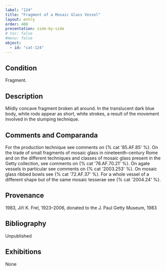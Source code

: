 ```yaml
---
label: "124"
title: "Fragment of a Mosaic Glass Vessel"
layout: entry
order: 408
presentation: side-by-side
# toc: false
#menu: false 
object:
  - id: "cat-124"
---
```


## Condition

Fragment.

## Description

Mildly concave fragment broken all around. In the translucent dark blue body, white rods appear as short, white strokes, a result of the movement involved in the slumping technique.

## Comments and Comparanda

For the production technique see comments on {% cat '85.AF.85' %}. On the trade of small fragments of mosaic glass in nineteenth-century Rome and on the different techniques and classes of mosaic glass present in the Getty collection, see comments on {% cat '76.AF.70.21' %}. On agate vessels in particular see comments on {% cat '2003.253' %}. On mosaic glass ribbed bowls see {% cat '72.AF.37' %}. For a whole vessel of a different shape but of the same mosaic tesserae see {% cat '2004.24' %}.

## Provenance

1983, Jiří K. Frel, 1923–2006, donated to the J. Paul Getty Museum, 1983

## Bibliography

Unpublished

## Exhibitions

None